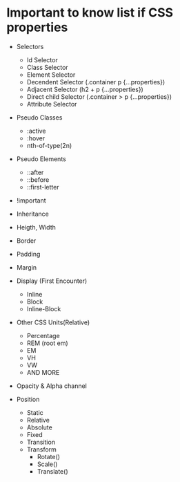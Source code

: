 # Important to know list if CSS properties

- Selectors

  - Id Selector
  - Class Selector
  - Element Selector
  - Decendent Selector (.container p {...properties})
  - Adjacent Selector (h2 + p {...properties})
  - Direct child Selector (.container > p {...properties})
  - Attribute Selector

- Pseudo Classes

  - :active
  - :hover
  - nth-of-type(2n)

- Pseudo Elements

  - ::after
  - ::before
  - ::first-letter

- !important
- Inheritance
- Heigth, Width
- Border
- Padding
- Margin
- Display (First Encounter)
  - Inline
  - Block
  - Inline-Block

- Other CSS Units(Relative)
  - Percentage
  - REM (root em)
  - EM 
  - VH
  - VW
  - AND MORE

- Opacity & Alpha channel
- Position
  - Static
  - Relative
  - Absolute
  - Fixed 
  - Transition
  - Transform
    - Rotate()
    - Scale()
    - Translate()
    
